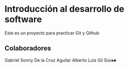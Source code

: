 # Introducción al desarrollo de software
Este es un proyecto para practicar Git y Github

## Colaboradores
Gabriel Sonny De la Cruz Aguilar
Alberto Luis Gil Sixi♠♣
